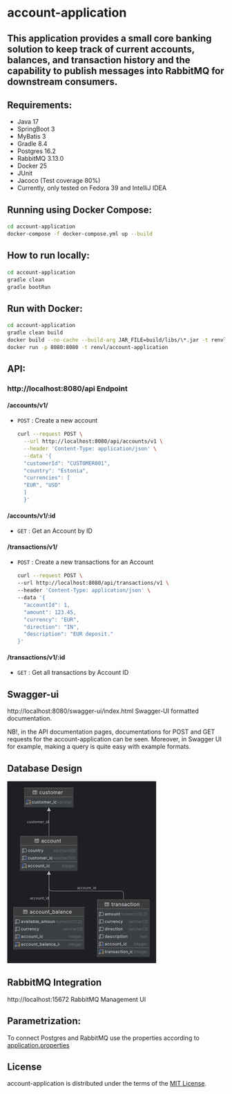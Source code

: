 # account-application

This application provides a small core banking solution to keep track of current accounts, balances, and transaction
history and the capability to publish messages into RabbitMQ for downstream consumers.
-----

## Requirements:

- Java 17
- SpringBoot 3
- MyBatis 3
- Gradle 8.4
- Postgres 16.2
- RabbitMQ 3.13.0
- Docker 25
- JUnit
- Jacoco (Test coverage 80%)
- Currently, only tested on Fedora 39 and IntelliJ IDEA

## Running using Docker Compose:

```bash
cd account-application
docker-compose -f docker-compose.yml up --build
```

## How to run locally:

```bash
cd account-application
gradle clean
gradle bootRun
```

## Run with Docker:

```bash
cd account-application
gradle clean build
docker build --no-cache --build-arg JAR_FILE=build/libs/\*.jar -t renvl/account-application .
docker run -p 8080:8080 -t renvl/account-application
```

## API:

### http[]()://localhost:8080/api Endpoint

#### /accounts/v1/

* `POST` : Create a new account

    ```bash
    curl --request POST \
      --url http://localhost:8080/api/accounts/v1 \
      --header 'Content-Type: application/json' \
      --data '{
      "customerId": "CUSTOMER001",
      "country": "Estonia",
      "currencies": [
      "EUR", "USD"
      ]
      }'
    ```

#### /accounts/v1/:id

* `GET` : Get an Account by ID

#### /transactions/v1/

* `POST` : Create a new transactions for an Account

    ```bash
    curl --request POST \
    --url http://localhost:8080/api/transactions/v1 \
    --header 'Content-Type: application/json' \
    --data '{
      "accountId": 1,
      "amount": 123.45,
      "currency": "EUR",
      "direction": "IN",
      "description": "EUR deposit."
    }'
    ```

#### /transactions/v1/:id

* `GET` : Get all transactions by Account ID

## Swagger-ui

http://localhost:8080/swagger-ui/index.html Swagger-UI formatted documentation.

NB!, in the API documentation pages, documentations for POST and GET requests for the account-application can be seen.
Moreover, in Swagger UI for example, making a query is quite easy with example formats.

## Database Design

![account_application_db.png](src/main/resources/account_application_db.png)

## RabbitMQ Integration

http://localhost:15672 RabbitMQ Management UI

## Parametrization:

To connect Postgres and RabbitMQ use the properties according
to [application.properties](src/main/resources/application.properties)

## License

account-application is distributed under the terms of the
[MIT License](https://choosealicense.com/licenses/mit).
